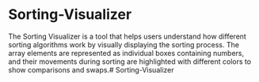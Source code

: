 # Sorting-Visualizer
The Sorting Visualizer is a tool that helps users understand how different sorting algorithms work by visually displaying the sorting process. The array elements are represented as individual boxes containing numbers, and their movements during sorting are highlighted with different colors to show comparisons and swaps.# Sorting-Visualizer
